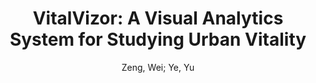 ---
layout: technique
title: "VitalVizor: A Visual Analytics System for Studying Urban Vitality"
system_type: "True"
technique: "False"
design_study: "False"
evaluation: "False"
data: "False"
analysis: "False"
generation: "False"
curation_and_transformation: "False"
management: "False"
modeling: "False"
urban_analysis: "True"
visualization: "True"
sunlight_access: "False"
wind_ventilation: "False"
view_impact: "False"
energy: "False"
damage_and_disaster_management: "False"
climate: "False"
sound: "False"
property_cadastre: "False"
others: "True"
lookup: "False"
browse: "False"
locate: "True"
explore: "True"
identify: "True"
compare: "True"
summarize: "True"
distribution: "True"
trends: "False"
outliers: "False"
extremes: "False"
features: "False"
target_discovery: "True"
target_access: "True"
spatial_relation: "True"
buildings: "True"
streets: "True"
nature: "False"
uniform_discretization: "False"
structural_subdivision: "False"
univariate: "False"
multivariate: "True"
volumetric: "False"
temporal: "False"
sensing: "False"
statistical: "False"
simulation_based: "False"
learning_based: "False"
surveyed: "True"
site: "False"
block: "False"
multi_block: "False"
city: "True"
va_wo_model: "True"
post_model: "False"
model_integrated: "False"
assisted_models: "False"
overlay: "True"
embedded: "False"
linked: "True"
temporal_jx: "False"
spatial_jx: "False"
filter: "True"
aggregate: "False"
embed: "True"
glyphs: "False"
bar_charts: "True"
scatterplots: "False"
matrix: "False"
parallel_coordinates: "True"
map_2d: "True"
map_3d: "True"
walking: "False"
steering: "False"
selection_based: "False"
manipulation_based: "True"
distortion: "False"
ghosting: "False"
culling: "False"
birds_view: "True"
multi_view: "False"
assisted_steering: "False"
other: "False"
vr_cave: "False"
ar: "False"
desktop: "True"
mobile: "False"
case_study: "True"
user_study: "False"
statistical_evaluation: "False"
expert_interviews: "True"
key: "IXYYNQI8"
item_type: "journalArticle"
publication_year: "2018"
author: "Zeng, Wei; Ye, Yu"
publication_title: "IEEE Computer Graphics and Applications"
isbn: "nan"
issn: "0272-1716, 1558-1756"
doi: "10.1109/MCG.2018.053491730"
url_paper: "https://ieeexplore.ieee.org/document/8474512/"
abstract_note: "nan"
date_added: "2023-01-30 00:03:24"
date_modified: "2023-01-30 00:03:24"
access_date: "2023-01-30 00:03:24"
pages: "38-53"
num_pages: "nan"
issue: "5"
volume: "38.0"
number_of_volumes: "nan"
journal_abbreviation: "IEEE Comput. Grap. Appl."
short_title: "VitalVizor"
series: "nan"
series_number: "nan"
series_text: "nan"
series_title: "nan"
publisher: "nan"
place: "nan"
language: "nan"
rights: "nan"
type: "nan"
archive: "nan"
archive_location: "nan"
library_catalog: "DOI.org (Crossref)"
call_number: "nan"
extra: "nan"
notes: "nan"
link_attachments: "nan"
manual_tags: "nan"
automatic_tags: "nan"
editor: "nan"
series_editor: "nan"
translator: "nan"
contributor: "nan"
attorney_agent: "nan"
book_author: "nan"
cast_member: "nan"
commenter: "nan"
composer: "nan"
cosponsor: "nan"
counsel: "nan"
interviewer: "nan"
producer: "nan"
recipient: "nan"
reviewed_author: "nan"
scriptwriter: "nan"
words_by: "nan"
guest: "nan"
number: "nan"
edition: "nan"
running_time: "nan"
scale: "nan"
medium: "nan"
artwork_size: "nan"
filing_date: "nan"
application_number: "nan"
assignee: "nan"
issuing_authority: "nan"
country: "nan"
meeting_name: "nan"
conference_name: "nan"
court: "nan"
references: "nan"
reporter: "nan"
legal_status: "nan"
priority_numbers: "nan"
programming_language: "nan"
version: "nan"
system: "nan"
code: "nan"
code_number: "nan"
section: "nan"
session: "nan"
committee: "nan"
history: "nan"
legislative_body: "nan"
---